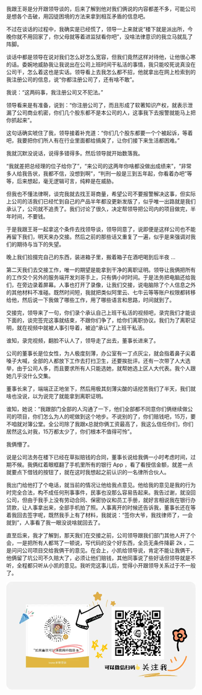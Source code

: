 
我跟王哥是分开跟领导谈的，后来了解到他对我们俩说的内容都差不多，可能公司是想各个击破，用囚徒困境的方法来拿到相互矛盾的信息吧。

不过在谈话的过程中，我确实是已经慌了，领导一上来就说“楼下就是派出所，今晚你就不用回家了，你父母就等着进监狱看你吧”，没啥法律意识的我立马就乱了阵脚。

谈话中都是领导在说对我们怎么好怎么宽容，但我们竟然这样对待他，让他很心寒的话。委婉地威胁我让我说出在公司上班时间干私活的事情，我只能咬死说真没在公司干，怎么着这也是实话。领导看上去我怎么都不招，他就拿出在网上检索到的我注册公司的信息，说“你都注册公司了，还有啥不敢”。

我说：“这两码事，我注册公司又不犯法。”

领导看来是有准备，说到：“你注册公司了，而且形成了软著知识产权，就表示泄漏了公司商业机密，你们几个股东都不是本公司的人，这事我下去报警就能马上把你抓起来”。

这句话确实唬住了我，领导接着补充道：“你们几个股东都要一个个被起诉，等着吧，我要把你们所人有在行业里面都给搞臭了，让你们接下来生活都困难。”

我就沉默没说话，说得多错得多。然后领导就开始数落我。

“我就差把总经理的位子给你了”，“来公司的这两年你啥都没做出成绩来”，“非常多人给我告状，我都不信，没想到啊”，“判刑一般是三到五年起，你看着办吧”等等，后来想起，毫无逻辑可言，纯粹是在威胁。

但我也不懂法律啊，谈完我就去找王哥商量，希望公司不要报警解决这事，但实际上公司的活我们已经忙到自己的产品半年都没更新发版了，似乎唯一出路就是我们承认了，公司就不追责了。我们讨论了很久，决定帮领导把公司内的项目做完，半年时间，不要钱。

于是我跟王哥一起拿这个条件去找领导谈，领导同意了，说即便是这样公司也不能再留下我们，明天来办交接。然后之前的那些话又重复了一遍，似乎是来强调对我们的期待与当下的失望。

晚上我们拾掇完自己的东西，装进箱子里，搬着箱子在酒吧喝到后半夜 ... 

第二天我们去交接工作，唯一的期望是能拿到干净的离职证明。领导让我俩把所有的工作交个另外的服务端开发刘哥手上，只有俩小时时间。于是法务把电脑还给我们，在旁边录着屏幕。人事也打开了录像，让我们交接，说电脑除了个人信息之外的其他材料不准碰。既然时间短，我就把类似阿里云、七牛云等等账户权限都转移给他，然后说一下我做了哪些工作，用了哪些语言和思路，时间就到了。

交接完，领导来了一句，你们录个承认自己上班干私活的视频吧，录完我们才能谈下面的，谈完签完这事就结束，不跟你们争了，给你们离职协议。我们为了离职证明，就在视频中就被人事引导着，被迫“承认”了上班干私活。

谁知，录完视频，翻脸不认人了，领导走了出去，董事长进来了。

公司的董事长是位女性，为人极度刻薄，办公室有一丁点灰尘，就会指着鼻子尖着嗓子大喊，全部的人都放下工作去打扫卫生，还要挨批评。还有一次带了人大选举，由于公司人多，而且要求所有人只能选她，就帮她选上区人大代表。我个人跟她几乎没什么交集。

董事长来了，端端正正地坐下，然后用极其刻薄尖酸的话挖苦我们了半天，我们就啥也没说，以为说完了就能拿到离职证明。

谁知，她说：“我跟部门全部的人沟通了一下，他们全部都不同意你们俩继续做公司的项目，你们怎么为人的呢做到这个地步。不说别的了，你们赔钱吧，15万，要不咱就对簿公堂。全公司除了我跟x总就你俩工资最高了，我这么信任你们，你们居然这么对我，15万都太少了，你们根本不值得可怜”。

我俩懵了。

说是公司法务在楼下已经在草拟赔钱的合同，董事长说给我俩一小时考虑时间，过期不候。我俩红着眼框翻了手机里所有的银行 App ，看了看授信金额，就差一点就要点下借钱的按钮了，就在这时我想起之前认识的一名律所合伙人。

我出门给他打了个电话，就当前的情况让他给我点意见。他给我的意见是我的行为时完全合法，构不成任何刑事事件，民事也没那么容易告起来。我告过谢，就没回公司，但由于我手上没有劳动合同、保密协议和员工手册，就好言相说我在银行办贷款，让人事拿出来，全部手机拍了照。人事离开的时候还告诉我，董事长还在等着我回去签字呢，既然我手上有了材料，我就说：“签你大爷，我找律师了，一会就到”，人事看了我一眼没说啥就回去了。

直至后来，我才了解到，那天我们在交接之前，公司领导跟我们部门其他人开了个会，一是把所有人都骂了一顿说，写代码的没个好东西，全员无条件降薪 2k ，二是问问公司项目交给我俩干的意见。在会上，小凯给领导说，肯定不能让我俩干，他俩留了坑公司不久赔大了，必须让他们赔钱，其他同事说了些好话但领导就是不听，全程都只听从小凯的意见。我听完这事儿后，觉得小开跟领导关系过于不一般了。

![pay qr](https://github.com/ivone-liu/picx-images-hosting/raw/master/20240927/footer.1ovehwwn9h.webp)